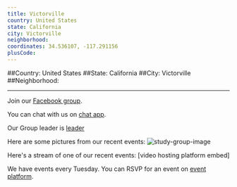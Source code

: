 ```yaml
---
title: Victorville
country: United States
state: California
city: Victorville
neighborhood: 
coordinates: 34.536107, -117.291156
plusCode:
---
```


##Country: United States
##State: California
##City: Victorville
##Neighborhood: 
*****
Join our [Facebook group](https://www.facebook.com/groups/free.code.camp.victorville).

You can chat with us on [chat app]().

Our Group leader is [leader]()

Here are some pictures from our recent events:
![study-group-image]()

Here's a stream of one of our recent events:
[video hosting platform embed]

We have events every Tuesday. You can RSVP for an event on [event platform]().
